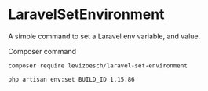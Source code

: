# LaravelSetEnvironment
A simple command to set a Laravel env variable, and value.

Composer command
```composer
composer require levizoesch/laravel-set-environment
```

```artisan
php artisan env:set BUILD_ID 1.15.86
```
